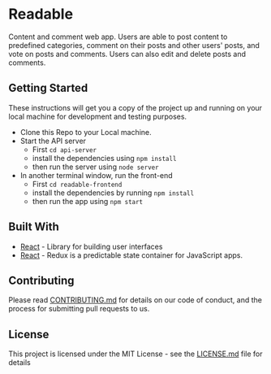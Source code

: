 # Readable

Content and comment web app. Users are able to post content to predefined categories, comment on their posts and other users' posts, and vote on posts and comments. Users can also edit and delete posts and comments.

## Getting Started

These instructions will get you a copy of the project up and running on your local machine for development and testing purposes.

* Clone this Repo to your Local machine.
* Start the API server
    - First `cd api-server`
    - install the dependencies using `npm install`
    - then run the server using `node server`
* In another terminal window, run the front-end
    - First `cd readable-frontend`
    - install the dependencies by running `npm install`
    - then run the app using `npm start`

## Built With

* [React](https://reactjs.org/) - Library for building user interfaces
* [React](https://redux.js.org/) - Redux is a predictable state container for JavaScript apps.

## Contributing

Please read [CONTRIBUTING.md](https://gist.github.com/PurpleBooth/b24679402957c63ec426) for details on our code of conduct, and the process for submitting pull requests to us.

## License

This project is licensed under the MIT License - see the [LICENSE.md](LICENSE.md) file for details
